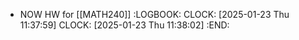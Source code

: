 - NOW HW for [[MATH240]]
  :LOGBOOK:
  CLOCK: [2025-01-23 Thu 11:37:59]
  CLOCK: [2025-01-23 Thu 11:38:02]
  :END:
